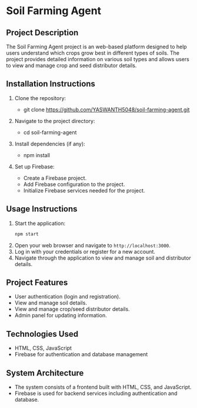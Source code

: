 # Soil Farming Agent

## Project Description
The Soil Farming Agent project is an web-based platform designed to help users understand which crops grow best in different types of soils. The project provides detailed information on various soil types and allows users to view and manage crop and seed distributor details.

## Installation Instructions
1. Clone the repository:
    
   - git clone https://github.com/YASWANTH5048/soil-farming-agent.git

2. Navigate to the project directory:
    
    - cd soil-farming-agent
   
3. Install dependencies (if any):
    
    - npm install

4. Set up Firebase:
    - Create a Firebase project.
    - Add Firebase configuration to the project.
    - Initialize Firebase services needed for the project.

## Usage Instructions
1. Start the application:
    ```bash
    npm start
    ```
2. Open your web browser and navigate to `http://localhost:3000`.
3. Log in with your credentials or register for a new account.
4. Navigate through the application to view and manage soil and distributor details.

## Project Features
- User authentication (login and registration).
- View and manage soil details.
- View and manage crop/seed distributor details.
- Admin panel for updating information.

## Technologies Used
- HTML, CSS, JavaScript
- Firebase for authentication and database management

## System Architecture

- The system consists of a frontend built with HTML, CSS, and JavaScript.
- Firebase is used for backend services including authentication and database.



